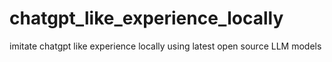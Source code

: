 # chatgpt_like_experience_locally
imitate chatgpt like experience locally using latest open source LLM models
